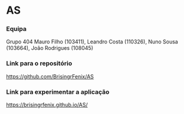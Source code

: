 # AS
### Equipa
Grupo 404
Mauro Filho (103411), Leandro Costa  (110326), Nuno Sousa (103664), João Rodrigues (108045)
### Link para o repositório
https://github.com/BrisingrFenix/AS
### Link para experimentar a aplicação
https://brisingrfenix.github.io/AS/